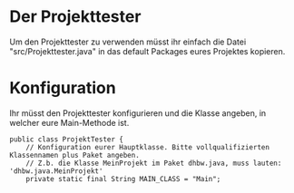 # Der Projekttester
Um den Projekttester zu verwenden müsst ihr einfach die Datei "src/Projekttester.java" in das default Packages eures Projektes kopieren.

# Konfiguration
Ihr müsst den Projekttester konfigurieren und die Klasse angeben, in welcher eure Main-Methode ist.

```
public class ProjektTester {
    // Konfiguration eurer Hauptklasse. Bitte vollqualifizierten Klassennamen plus Paket angeben.
    // Z.b. die Klasse MeinProjekt im Paket dhbw.java, muss lauten: 'dhbw.java.MeinProjekt'
    private static final String MAIN_CLASS = "Main";
```
